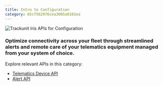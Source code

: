 ```yaml
---
title: Intro to Configuration
category: 65cf562976cea3005a0181ea
---
```


![Trackunit Iris APIs for Configuration](https://cdn.statically.io/gh/trackunit/developer-hub/master/api-docs/apis-configuration.png)

### Optimize connectivity across your fleet through streamlined alerts and remote care of your telematics equipment managed from your system of choice.

Explore relevant APIs in this category:

- [Telematics Device API](https://developers.trackunit.com/reference/telematics-device-api-intro)
- [Alert API](https://developers.trackunit.com/reference/alerts)
